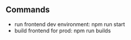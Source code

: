 ## Commands

- run frontend dev environment: npm run start
- build frontend for prod: npm run builds
